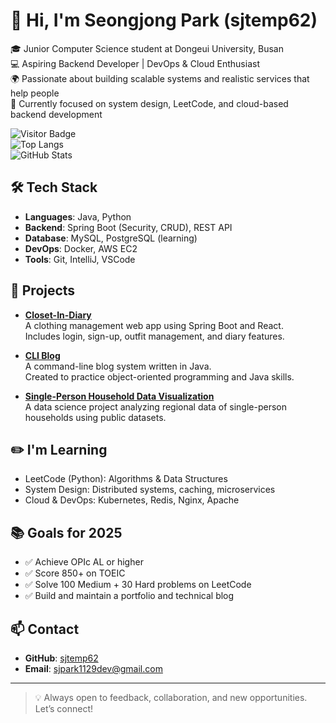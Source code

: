 # 👋 Hi, I'm Seongjong Park (sjtemp62)

🎓 Junior Computer Science student at Dongeui University, Busan  
💻 Aspiring Backend Developer | DevOps & Cloud Enthusiast  
🌍 Passionate about building scalable systems and realistic services that help people  
🌱 Currently focused on system design, LeetCode, and cloud-based backend development

![Visitor Badge](https://komarev.com/ghpvc/?username=sjtemp62&style=flat&color=blue)  
![Top Langs](https://github-readme-stats.vercel.app/api/top-langs/?username=sjtemp62&layout=compact&hide=html)  
![GitHub Stats](https://github-readme-stats.vercel.app/api?username=sjtemp62&show_icons=true&theme=default&hide=contribs)

## 🛠 Tech Stack
- **Languages**: Java, Python  
- **Backend**: Spring Boot (Security, CRUD), REST API  
- **Database**: MySQL, PostgreSQL (learning)  
- **DevOps**: Docker, AWS EC2  
- **Tools**: Git, IntelliJ, VSCode  

## 🚀 Projects
- [**Closet-In-Diary**](https://github.com/sjtemp62/ClosetInDiary-Backend)  
  A clothing management web app using Spring Boot and React.  
  Includes login, sign-up, outfit management, and diary features.

- [**CLI Blog**](https://github.com/sjtemp62/CLI-Blog)  
  A command-line blog system written in Java.  
  Created to practice object-oriented programming and Java skills.

- [**Single-Person Household Data Visualization**](https://github.com/sjtemp62/DataScienceProgramming-Project)  
  A data science project analyzing regional data of single-person households using public datasets.

## ✏️ I'm Learning
- LeetCode (Python): Algorithms & Data Structures  
- System Design: Distributed systems, caching, microservices  
- Cloud & DevOps: Kubernetes, Redis, Nginx, Apache

## 📚 Goals for 2025
- ✅ Achieve OPIc AL or higher  
- ✅ Score 850+ on TOEIC  
- ✅ Solve 100 Medium + 30 Hard problems on LeetCode  
- ✅ Build and maintain a portfolio and technical blog

## 📫 Contact
- **GitHub**: [sjtemp62](https://github.com/sjtemp62)  
- **Email**: sjpark1129dev@gmail.com  

---

> 💡 Always open to feedback, collaboration, and new opportunities. Let’s connect!
